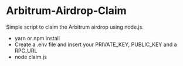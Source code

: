 # Arbitrum-Airdrop-Claim

Simple script to claim the Arbitrum airdrop using node.js.

- yarn or npm install
- Create a .env file and insert your PRIVATE_KEY, PUBLIC_KEY and a RPC_URL
- node claim.js
